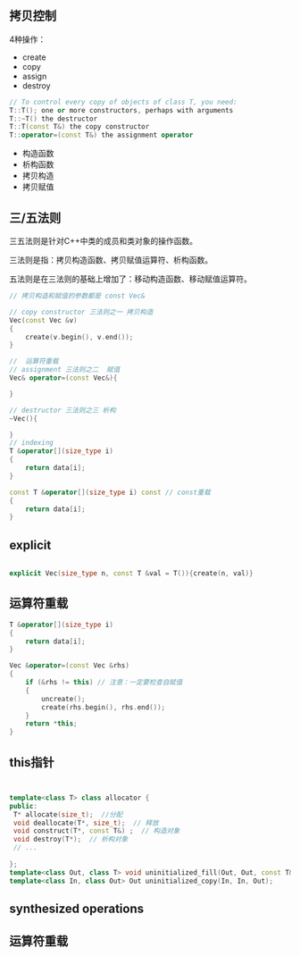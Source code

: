 

## 拷贝控制

4种操作：
- create
- copy
- assign
- destroy

```c++
// To control every copy of objects of class T, you need:
T::T(); one or more constructors, perhaps with arguments
T::~T() the destructor
T::T(const T&) the copy constructor
T::operator=(const T&) the assignment operator
```


- 构造函数
- 析构函数
- 拷贝构造
- 拷贝赋值


## 三/五法则
三五法则是针对C++中类的成员和类对象的操作函数。

三法则是指：拷贝构造函数、拷贝赋值运算符、析构函数。

五法则是在三法则的基础上增加了：移动构造函数、移动赋值运算符。

```c++
// 拷贝构造和赋值的参数都是 const Vec&

// copy constructor 三法则之一 拷贝构造
Vec(const Vec &v)
{
    create(v.begin(), v.end());
}

//  运算符重载
// assignment 三法则之二  赋值
Vec& operator=(const Vec&){

}

// destructor 三法则之三 析构
~Vec(){

}
// indexing
T &operator[](size_type i)
{
    return data[i];
}

const T &operator[](size_type i) const // const重载
{
    return data[i];
}

```

## explicit
```c++

explicit Vec(size_type n, const T &val = T()){create(n, val)}
```


##   运算符重载
```c++
T &operator[](size_type i)
{
    return data[i];
}

Vec &operator=(const Vec &rhs)
{
    if (&rhs != this) // 注意：一定要检查自赋值
    {
        uncreate();
        create(rhs.begin(), rhs.end());
    }
    return *this;
}
```

## this指针


## <memory>

```c++

template<class T> class allocator {
public:
 T* allocate(size_t);  //分配
 void deallocate(T*, size_t);  // 释放
 void construct(T*, const T&) ;  // 构造对象
 void destroy(T*);  // 析构对象
 // ...
 
};
template<class Out, class T> void uninitialized_fill(Out, Out, const T&);
template<class In, class Out> Out uninitialized_copy(In, In, Out);
```


## synthesized operations


## 运算符重载